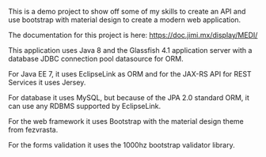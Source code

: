 This is a demo project to show off some of my skills to create an API and use bootstrap with material design to create a modern web application.

The documentation for this project is here: https://doc.jimi.mx/display/MEDI/

This application uses Java 8 and the Glassfish 4.1 application server with a database JDBC connection pool datasource for ORM.

For Java EE 7, it uses EclipseLink as ORM and for the JAX-RS API for REST Services it uses Jersey.

For database it uses MySQL, but because of the JPA 2.0 standard ORM, it can use any RDBMS supported by EclipseLink.

For the web framework it uses Bootstrap with the material design theme from fezvrasta.

For the forms validation it uses the 1000hz bootstrap validator library.